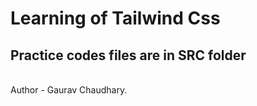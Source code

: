 # Learning of Tailwind Css

## Practice codes files are in SRC folder
<br>
Author - Gaurav Chaudhary.
